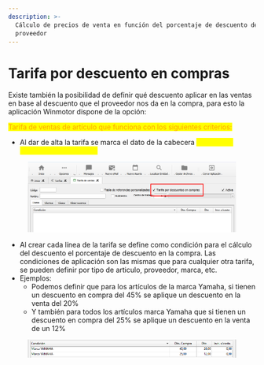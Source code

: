 ```yaml
---
description: >-
  Cálculo de precios de venta en función del porcentaje de descuento del
  proveedor
---
```


# Tarifa por descuento en compras

Existe también la posibilidad de definir qué descuento aplicar en las ventas en base al descuento que el proveedor nos da en la compra, para esto la aplicación Winmotor dispone de la opción:&#x20;

<mark style="color:orange;">Tarifa de ventas de artículo que funciona con los siguientes criterios:</mark>

* Al dar de alta la tarifa se marca el dato de la cabecera <mark style="color:yellow;">" Tarifa por descuento en compras"</mark>

<figure><img src="../../../../.gitbook/assets/imagen (14).png" alt=""><figcaption></figcaption></figure>

* Al crear cada línea de la tarifa se define como condición para el cálculo del descuento el porcentaje de descuento en la compra. Las condiciones de aplicación son las mismas que para cualquier otra tarifa, se pueden definir por tipo de articulo, proveedor, marca, etc.
* Ejemplos:
  * Podemos definir que para los artículos de la marca Yamaha, si tienen un descuento en compra del 45% se aplique un descuento en la venta del 20%
  * Y también para todos los artículos marca Yamaha que si tienen un descuento en compra del 25% se aplique un descuento en la venta de un 12%

<figure><img src="../../../../.gitbook/assets/imagen (1) (1) (1).png" alt=""><figcaption></figcaption></figure>
